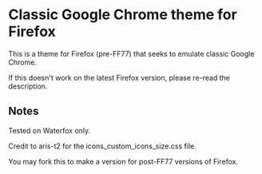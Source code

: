 # Classic Google Chrome theme for Firefox
This is a theme for Firefox (pre-FF77) that seeks to emulate classic Google Chrome.

If this doesn't work on the latest Firefox version, please re-read the description.
 
## Notes
Tested on Waterfox only.

Credit to aris-t2 for the icons_custom_icons_size.css file.

You may fork this to make a version for post-FF77 versions of Firefox.

